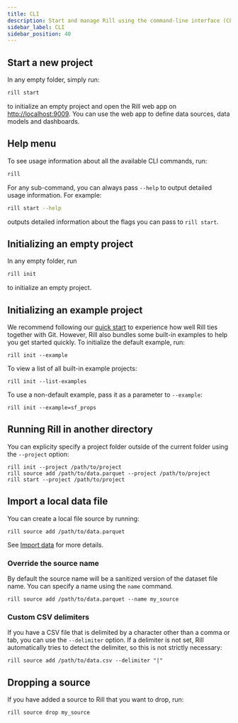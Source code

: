 ```yaml
---
title: CLI
description: Start and manage Rill using the command-line interface (CLI)
sidebar_label: CLI
sidebar_position: 40
---
```


## Start a new project

In any empty folder, simply run:

```bash
rill start
```

to initialize an empty project and open the Rill web app on [http://localhost:9009](http://localhost:9009). You can use the web app to define data sources, data models and dashboards.

## Help menu

To see usage information about all the available CLI commands, run:

```bash
rill
```

For any sub-command, you can always pass `--help` to output detailed usage information. For example:

```bash
rill start --help
```

outputs detailed information about the flags you can pass to `rill start`.

## Initializing an empty project

In any empty folder, run

```bash
rill init
```

to initialize an empty project.

## Initializing an example project

We recommend following our [quick start](../quick-start.md) to experience how well Rill ties together with Git. However, Rill also bundles some built-in examples to help you get started quickly. To initialize the default example, run:

```
rill init --example
```

To view a list of all built-in example projects:

```
rill init --list-examples
```

To use a non-default example, pass it as a parameter to `--example`:

```
rill init --example=sf_props
```

## Running Rill in another directory

You can explicity specify a project folder outside of the current folder using the `--project` option:

```
rill init --project /path/to/project
rill source add /path/to/data.parquet --project /path/to/project
rill start --project /path/to/project
```

## Import a local data file

You can create a local file source by running:

```
rill source add /path/to/data.parquet
```

See [Import data](../using-rill/import-data.md) for more details.

### Override the source name

By default the source name will be a sanitized version of the dataset file name. You can specify a name using the `name` command.

```
rill source add /path/to/data.parquet --name my_source
```

### Custom CSV delimiters

If you have a CSV file that is delimited by a character other than a comma or tab, you can use the `--delimiter` option. If a delimiter is not set, Rill automatically tries to detect the delimiter, so this is not strictly necessary:

```
rill source add /path/to/data.csv --delimiter "|"
```

## Dropping a source

If you have added a source to Rill that you want to drop, run:

```bash
rill source drop my_source
```
